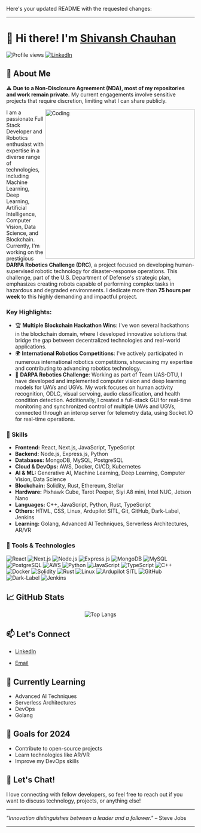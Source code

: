 Here's your updated README with the requested changes:

---

# 👋 Hi there! I'm [Shivansh Chauhan](https://github.com/Programmer-Shivansh)

![Profile views](https://komarev.com/ghpvc/?username=Programmer-Shivansh&color=brightgreen)
[![LinkedIn](https://img.shields.io/badge/LinkedIn-0077B5?logo=linkedin&logoColor=white)](https://www.linkedin.com/in/shivansh-chauhan-07014b244/
)
<!-- [![Website](https://img.shields.io/badge/Website-FF7139?style=flat&logo=firefox&logoColor=white)](https://portfolio-tanishq.vercel.app/) -->

## 🚀 About Me

⚠️ **Due to a Non-Disclosure Agreement (NDA), most of my repositories and work remain private.** My current engagements involve sensitive projects that require discretion, limiting what I can share publicly.

<img align="right" alt="Coding" width="400" src="https://media.giphy.com/media/qgQUggAC3Pfv687qPC/giphy.gif">

I am a passionate Full Stack Developer and Robotics enthusiast with expertise in a diverse range of technologies, including Machine Learning, Deep Learning, Artificial Intelligence, Computer Vision, Data Science, and Blockchain. Currently, I'm working on the prestigious **DARPA Robotics Challenge (DRC)**, a project focused on developing human-supervised robotic technology for disaster-response operations. This challenge, part of the U.S. Department of Defense's strategic plan, emphasizes creating robots capable of performing complex tasks in hazardous and degraded environments. I dedicate more than **75 hours per week** to this highly demanding and impactful project.

### Key Highlights:

- 🏆 **Multiple Blockchain Hackathon Wins**: I've won several hackathons in the blockchain domain, where I developed innovative solutions that bridge the gap between decentralized technologies and real-world applications.
- 🌍 **International Robotics Competitions**: I've actively participated in numerous international robotics competitions, showcasing my expertise and contributing to advancing robotics technology.
- 🔭 **DARPA Robotics Challenge**: Working as part of Team UAS-DTU, I have developed and implemented computer vision and deep learning models for UAVs and UGVs. My work focuses on human activity recognition, ODLC, visual servoing, audio classification, and health condition detection. Additionally, I created a full-stack GUI for real-time monitoring and synchronized control of multiple UAVs and UGVs, connected through an interop server for telemetry data, using Socket.IO for real-time operations.

### 🌟 Skills

- **Frontend:** React, Next.js, JavaScript, TypeScript
- **Backend:** Node.js, Express.js, Python
- **Databases:** MongoDB, MySQL, PostgreSQL
- **Cloud & DevOps:** AWS, Docker, CI/CD, Kubernetes
- **AI & ML:** Generative AI, Machine Learning, Deep Learning, Computer Vision, Data Science
- **Blockchain:** Solidity, Rust, Ethereum, Stellar
- **Hardware:** Pixhawk Cube, Tarot Peeper, Siyi A8 mini, Intel NUC, Jetson Nano
- **Languages:** C++, JavaScript, Python, Rust, TypeScript
- **Others:** HTML, CSS, Linux, Ardupilot SITL, Git, GitHub, Dark-Label, Jenkins
- **Learning:** Golang, Advanced AI Techniques, Serverless Architectures, AR/VR

### 🔧 Tools & Technologies

![React](https://img.shields.io/badge/React-20232A?style=for-the-badge&logo=react&logoColor=61DAFB)
![Next.js](https://img.shields.io/badge/Next.js-000000?style=for-the-badge&logo=nextdotjs&logoColor=white)
![Node.js](https://img.shields.io/badge/Node.js-43853D?style=for-the-badge&logo=nodedotjs&logoColor=white)
![Express.js](https://img.shields.io/badge/Express.js-404D59?style=for-the-badge)
![MongoDB](https://img.shields.io/badge/MongoDB-4EA94B?style=for-the-badge&logo=mongodb&logoColor=white)
![MySQL](https://img.shields.io/badge/MySQL-4479A1?style=for-the-badge&logo=mysql&logoColor=white)
![PostgreSQL](https://img.shields.io/badge/PostgreSQL-316192?style=for-the-badge&logo=postgresql&logoColor=white)
![AWS](https://img.shields.io/badge/AWS-232F3E?style=for-the-badge&logo=amazon-aws&logoColor=white)
![Python](https://img.shields.io/badge/Python-3776AB?style=for-the-badge&logo=python&logoColor=white)
![JavaScript](https://img.shields.io/badge/JavaScript-323330?style=for-the-badge&logo=javascript&logoColor=F7DF1E)
![TypeScript](https://img.shields.io/badge/TypeScript-007ACC?style=for-the-badge&logo=typescript&logoColor=white)
![C++](https://img.shields.io/badge/C++-00599C?style=for-the-badge&logo=cplusplus&logoColor=white)
![Docker](https://img.shields.io/badge/Docker-2496ED?style=for-the-badge&logo=docker&logoColor=white)
![Solidity](https://img.shields.io/badge/Solidity-363636?style=for-the-badge&logo=solidity&logoColor=white)
![Rust](https://img.shields.io/badge/Rust-000000?style=for-the-badge&logo=rust&logoColor=white)
![Linux](https://img.shields.io/badge/Linux-FCC624?style=for-the-badge&logo=linux&logoColor=black)
![Ardupilot SITL](https://img.shields.io/badge/Ardupilot_SITL-3671A2?style=for-the-badge&logo=arduino&logoColor=white)
![GitHub](https://img.shields.io/badge/GitHub-181717?style=for-the-badge&logo=github&logoColor=white)
![Dark-Label](https://img.shields.io/badge/Dark_Label-404040?style=for-the-badge&logo=darkreader&logoColor=white)
![Jenkins](https://img.shields.io/badge/Jenkins-D24939?style=for-the-badge&logo=jenkins&logoColor=white)

## 📈 GitHub Stats

<p align="center">
  <!-- <img src="https://github-readme-stats.vercel.app/api?username=Programmer-Shivansh&show_icons=true&theme=radical" alt="Shivansh's GitHub stats" /> -->
  <img src="https://github-readme-stats.vercel.app/api/top-langs/?username=Programmer-Shivansh&layout=compact&theme=radical" alt="Top Langs" />
</p>

<!-- ## 🏆 GitHub Trophies

<p align="center">
  <img src="https://github-profile-trophy.vercel.app/?username=Programmer-Shivansh&theme=onedark" alt="Shivansh's GitHub Trophies" />
</p> -->

## 📫 Let's Connect

- [LinkedIn](https://www.linkedin.com/in/shivansh-chauhan-07014b244/)

- [Email](mailto:shivanshchauhan2005@gmail.com)

## 🌱 Currently Learning

- Advanced AI Techniques
- Serverless Architectures
- DevOps
- Golang

## 🎯 Goals for 2024

- Contribute to open-source projects
- Learn technologies like AR/VR
- Improve my DevOps skills

## 💬 Let's Chat!

I love connecting with fellow developers, so feel free to reach out if you want to discuss technology, projects, or anything else!

---

*"Innovation distinguishes between a leader and a follower."* – Steve Jobs

---
